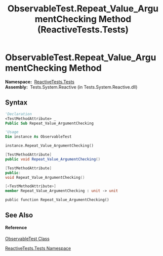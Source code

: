 ﻿---
title: ObservableTest.Repeat_Value_ArgumentChecking Method  (ReactiveTests.Tests)
TOCTitle: Repeat_Value_ArgumentChecking Method
ms:assetid: M:ReactiveTests.Tests.ObservableTest.Repeat_Value_ArgumentChecking
ms:mtpsurl: https://msdn.microsoft.com/en-us/library/reactivetests.tests.observabletest.repeat_value_argumentchecking(v=VS.103)
ms:contentKeyID: 36618886
ms.date: 06/28/2011
mtps_version: v=VS.103
f1_keywords:
- ReactiveTests.Tests.ObservableTest.Repeat_Value_ArgumentChecking
dev_langs:
- CSharp
- JScript
- VB
- FSharp
- c++
---

# ObservableTest.Repeat\_Value\_ArgumentChecking Method

**Namespace:**  [ReactiveTests.Tests](hh289046\(v=vs.103\).md)  
**Assembly:**  Tests.System.Reactive (in Tests.System.Reactive.dll)

## Syntax

``` vb
'Declaration
<TestMethodAttribute> _
Public Sub Repeat_Value_ArgumentChecking
```

``` vb
'Usage
Dim instance As ObservableTest

instance.Repeat_Value_ArgumentChecking()
```

``` csharp
[TestMethodAttribute]
public void Repeat_Value_ArgumentChecking()
```

``` c++
[TestMethodAttribute]
public:
void Repeat_Value_ArgumentChecking()
```

``` fsharp
[<TestMethodAttribute>]
member Repeat_Value_ArgumentChecking : unit -> unit 
```

``` jscript
public function Repeat_Value_ArgumentChecking()
```

## See Also

#### Reference

[ObservableTest Class](hh288687\(v=vs.103\).md)

[ReactiveTests.Tests Namespace](hh289046\(v=vs.103\).md)

